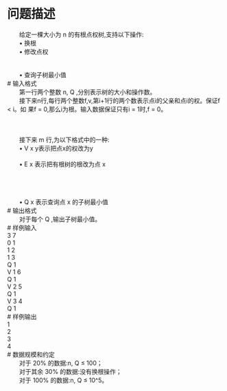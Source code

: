 <div id="pcont1" style="margin-top:20px; display:block;">

# 问题描述

<div class="pdcont">　　给定一棵大小为 n 的有根点权树,支持以下操作:<br/>
　　• 换根<br/>
　　• 修改点权<br/>
<br/>
<br/>
　　• 查询子树最小值</div>
# 输入格式

<div class="pdcont">　　第一行两个整数 n, Q ,分别表示树的大小和操作数。<br/>
　　接下来n行,每行两个整数f,v,第i+1行的两个数表示点i的父亲和点i的权。保证f &lt; i。如 果f = 0,那么i为根。输入数据保证只有i = 1时,f = 0。<br/>
<br/>
<br/>
<br/>
　　接下来 m 行,为以下格式中的一种:<br/>
　　• V x y表示把点x的权改为y<br/>
<br/>
　　• E x 表示把有根树的根改为点 x<br/>
<br/>
<br/>
<br/>
<br/>
　　• Q x 表示查询点 x 的子树最小值</div>
# 输出格式

<div class="pdcont">　　对于每个 Q ,输出子树最小值。</div>
# 样例输入

<div class="pddata">3 7<br/>
0 1<br/>
1 2<br/>
1 3<br/>
Q 1<br/>
V 1 6<br/>
Q 1<br/>
V 2 5<br/>
Q 1<br/>
V 3 4<br/>
Q 1</div>
# 样例输出

<div class="pddata">1<br/>
2<br/>
3<br/>
4</div>
# 数据规模和约定

<div class="pdcont">　　对于 20% 的数据:n, Q ≤ 100；<br/>
　　对于其余 30% 的数据:没有换根操作；<br/>
　　对于 100% 的数据:n, Q ≤ 10^5。</div>

</div>